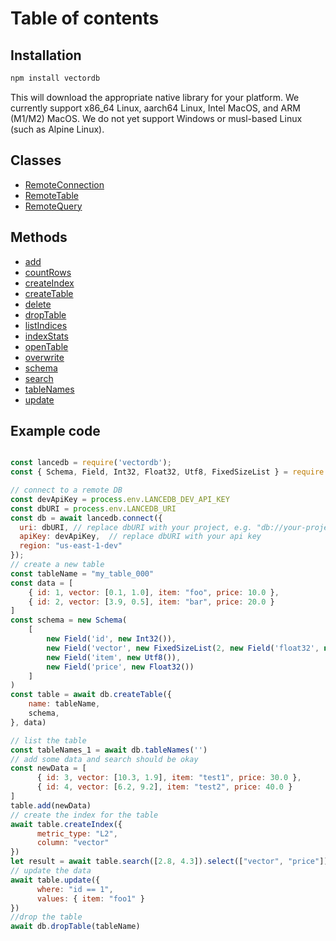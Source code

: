 # Table of contents

## Installation

```bash
npm install vectordb
```

This will download the appropriate native library for your platform. We currently
support x86_64 Linux, aarch64 Linux, Intel MacOS, and ARM (M1/M2) MacOS. We do not
yet support Windows or musl-based Linux (such as Alpine Linux).


## Classes 
- [RemoteConnection](classes/RemoteConnection.md)
- [RemoteTable](classes/RemoteTable.md)
- [RemoteQuery](classes/RemoteQuery.md)


## Methods

- [add](classes/RemoteTable.md#add)
- [countRows](classes/RemoteTable.md#countrows)
- [createIndex](classes/RemoteTable.md#createindex)
- [createTable](classes/RemoteConnection.md#createtable)
- [delete](classes/RemoteTable.md#delete)
- [dropTable](classes/RemoteConnection.md#droptable)
- [listIndices](classes/RemoteTable.md#listindices)
- [indexStats](classes/RemoteTable.md#liststats)
- [openTable](classes/RemoteConnection.md#opentable)
- [overwrite](classes/RemoteTable.md#overwrite)
- [schema](classes/RemoteTable.md#schema)
- [search](classes/RemoteTable.md#search)
- [tableNames](classes/RemoteConnection.md#tablenames)
- [update](classes/RemoteTable.md#update)


## Example code 
```javascript

const lancedb = require('vectordb');
const { Schema, Field, Int32, Float32, Utf8, FixedSizeList } = require ("apache-arrow/Arrow.node")

// connect to a remote DB
const devApiKey = process.env.LANCEDB_DEV_API_KEY
const dbURI = process.env.LANCEDB_URI
const db = await lancedb.connect({
  uri: dbURI, // replace dbURI with your project, e.g. "db://your-project-name"
  apiKey: devApiKey,  // replace dbURI with your api key
  region: "us-east-1-dev"
});
// create a new table
const tableName = "my_table_000"
const data = [
    { id: 1, vector: [0.1, 1.0], item: "foo", price: 10.0 },
    { id: 2, vector: [3.9, 0.5], item: "bar", price: 20.0 }
]
const schema = new Schema(
    [
        new Field('id', new Int32()), 
        new Field('vector', new FixedSizeList(2, new Field('float32', new Float32()))),
        new Field('item', new Utf8()),
        new Field('price', new Float32())
    ]
)
const table = await db.createTable({
    name: tableName,
    schema,
}, data)

// list the table
const tableNames_1 = await db.tableNames('')
// add some data and search should be okay
const newData = [
      { id: 3, vector: [10.3, 1.9], item: "test1", price: 30.0 }, 
      { id: 4, vector: [6.2, 9.2], item: "test2", price: 40.0 }
]
table.add(newData)
// create the index for the table
await table.createIndex({
      metric_type: "L2", 
      column: "vector"
})
let result = await table.search([2.8, 4.3]).select(["vector", "price"]).limit(1).execute()
// update the data
await table.update({ 
      where: "id == 1", 
      values: { item: "foo1" } 
})
//drop the table
await db.dropTable(tableName)
```